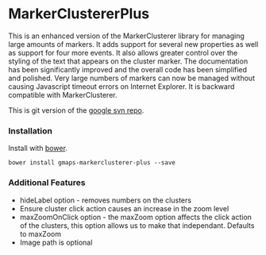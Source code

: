 MarkerClustererPlus
==================

This is an enhanced version of the MarkerClusterer library for managing large amounts of markers. It adds support for several new properties as well as support for four more events. It also allows greater control over the styling of the text that appears on the cluster marker. The documentation has been significantly improved and the overall code has been simplified and polished. Very large numbers of markers can now be managed without causing Javascript timeout errors on Internet Explorer. It is backward compatible with MarkerClusterer.

This is git version of the [google svn repo](http://google-maps-utility-library-v3.googlecode.com/svn/trunk/markerclustererplus/).

### Installation

Install with [bower](http://bower.io).

	bower install gmaps-markerclusterer-plus --save

### Additional Features

* hideLabel option - removes numbers on the clusters
* Ensure cluster click action causes an increase in the zoom level
* maxZoomOnClick option - the maxZoom option affects the click action of the clusters, this option allows us to make that independant. Defaults to maxZoom
* Image path is optional